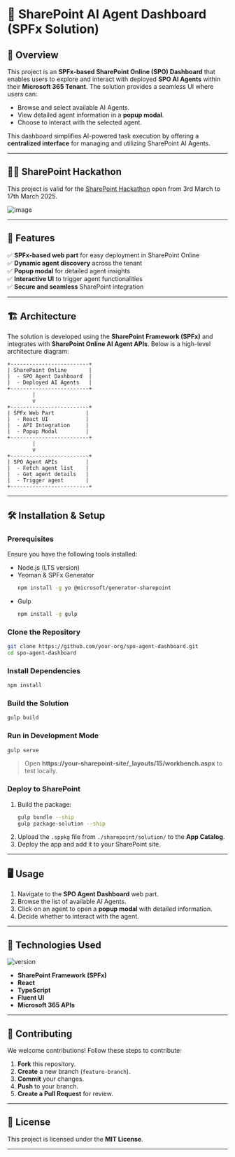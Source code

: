 # 🚀 SharePoint AI Agent Dashboard (SPFx Solution)

## 📌 Overview
This project is an **SPFx-based SharePoint Online (SPO) Dashboard** that enables users to explore and interact with deployed **SPO AI Agents** within their **Microsoft 365 Tenant**. The solution provides a seamless UI where users can:

- Browse and select available AI Agents.
- View detailed agent information in a **popup modal**.
- Choose to interact with the selected agent.

This dashboard simplifies AI-powered task execution by offering a **centralized interface** for managing and utilizing SharePoint AI Agents.

---

## 👩‍💻 SharePoint Hackathon

This project is valid for the [SharePoint Hackathon](https://adoption.microsoft.com/en-us/sharepoint/hackathon/) open from 3rd March to 17th March 2025.

![image](https://github.com/user-attachments/assets/c3a765a4-4410-4699-9a74-ef57e42c9bfb)

---

## 🎯 Features
✅ **SPFx-based web part** for easy deployment in SharePoint Online  
✅ **Dynamic agent discovery** across the tenant  
✅ **Popup modal** for detailed agent insights  
✅ **Interactive UI** to trigger agent functionalities  
✅ **Secure and seamless** SharePoint integration  

---

## 🏗️ Architecture
The solution is developed using the **SharePoint Framework (SPFx)** and integrates with **SharePoint Online AI Agent APIs**. Below is a high-level architecture diagram:

```
+-------------------------+
| SharePoint Online       |
|  - SPO Agent Dashboard  |
|  - Deployed AI Agents   |
+-------------------------+
        |
        v
+-------------------------+
| SPFx Web Part          |
|  - React UI            |
|  - API Integration     |
|  - Popup Modal         |
+-------------------------+
        |
        v
+-------------------------+
| SPO Agent APIs         |
|  - Fetch agent list    |
|  - Get agent details   |
|  - Trigger agent       |
+-------------------------+
```

---

## 🛠️ Installation & Setup
### Prerequisites
Ensure you have the following tools installed:

- Node.js (LTS version)
- Yeoman & SPFx Generator  
  ```bash
  npm install -g yo @microsoft/generator-sharepoint
  ```
- Gulp  
  ```bash
  npm install -g gulp
  ```

### Clone the Repository
```bash
git clone https://github.com/your-org/spo-agent-dashboard.git
cd spo-agent-dashboard
```

### Install Dependencies
```bash
npm install
```

### Build the Solution
```bash
gulp build
```

### Run in Development Mode
```bash
gulp serve
```
> Open **https://your-sharepoint-site/_layouts/15/workbench.aspx** to test locally.

### Deploy to SharePoint
1. Build the package:  
   ```bash
   gulp bundle --ship
   gulp package-solution --ship
   ```
2. Upload the `.sppkg` file from `./sharepoint/solution/` to the **App Catalog**.
3. Deploy the app and add it to your SharePoint site.

---

## 🖥️ Usage
1. Navigate to the **SPO Agent Dashboard** web part.
2. Browse the list of available AI Agents.
3. Click on an agent to open a **popup modal** with detailed information.
4. Decide whether to interact with the agent.

---

## 🔧 Technologies Used

![version](https://img.shields.io/badge/version-1.20.0-green.svg)

- **SharePoint Framework (SPFx)**
- **React**
- **TypeScript**
- **Fluent UI**
- **Microsoft 365 APIs**

---

## 🤝 Contributing
We welcome contributions! Follow these steps to contribute:

1. **Fork** this repository.
2. **Create** a new branch (`feature-branch`).
3. **Commit** your changes.
4. **Push** to your branch.
5. **Create a Pull Request** for review.

---

## 📜 License
This project is licensed under the **MIT License**.

---
